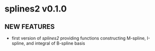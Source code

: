 # splines2 v0.1.0

## NEW FEATURES

* first version of *splines2* providing functions constructing M-spline,
  I-spline, and integral of B-spline basis


